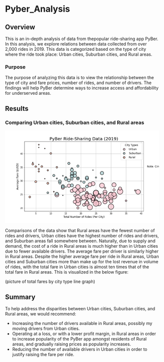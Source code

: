 # Pyber_Analysis

## Overview
This is an in-depth analysis of data from thepopular ride-sharing app PyBer. In this analysis, we explore relations between data collected from over 2,000 rides in 2019. This data is categorized based on the type of city where the ride took place: Urban cities, Suburban cities, and Rural areas. 

### Purpose
The purpose of analyzing this data is to view the relationship between the type of city and fare prices, number of rides, and number of drivers. The findings will help PyBer determine ways to increase access and affordability for underserved areas. 

## Results

### Comparing Urban cities, Suburban cities, and Rural areas
![PyBer](Analysis/Fig1.png)

Comparisons of the data show that Rural areas have the fewest number of rides and drivers, Urban cities have the highest number of rides and drivers, and Suburban areas fall somewhere between. Naturally, due to supply and demand, the cost of a ride in Rural areas is much higher than in Urban cities due to fewer available drivers. The average fare per driver is similarly higher in Rural areas. Despite the higher average fare per ride in Rural areas, Urban cities and Suburban cities more than make up for the lost revenue in volume of rides, with the total fare in Urban cities is almost ten times that of the total fare in Rural areas. This is visualized in the below figure:

(picture of total fares by city type line graph)

## Summary
To help address the disparities between Urban cities, Suburban cities, and Rural areas, we would recommend:
- Increasing the number of drivers available in Rural areas, possibly my moving drivers from Urban cities. 
- Operating at a loss, or with a lower profit margin, in Rural areas in order to increase popularity of the PyBer app amongst residents of Rural areas, and gradually raising prices as popularity increases.
- Reducing the number of available drivers in Urban cities in order to justify raising the fare per ride. 